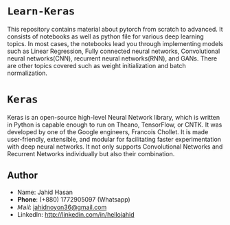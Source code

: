 # `Learn-Keras`

This repository contains material about pytorch from scratch to advanced. It consists of notebooks as well as python file for various deep learning topics. In most cases, the notebooks lead you through implementing models such as Linear Regression, Fully connected neural networks, Convolutional neural networks(CNN), recurrent neural networks(RNN), and GANs. There are other topics covered such as weight initialization and batch normalization.



# `Keras`
Keras is an open-source high-level Neural Network library, which is written in Python is capable enough to run on Theano, TensorFlow, or CNTK. It was developed by one of the Google engineers, Francois Chollet. It is made user-friendly, extensible, and modular for facilitating faster experimentation with deep neural networks. It not only supports Convolutional Networks and Recurrent Networks individually but also their combination.



## Author
+ Name: Jahid Hasan
+ 𝐏𝐡𝐨𝐧𝐞:   (+880) 1772905097 (Whatsapp)
+ 𝘔𝘢𝘪𝘭:     jahidnoyon36@gmail.com
+ LinkedIn: http://linkedin.com/in/hellojahid
